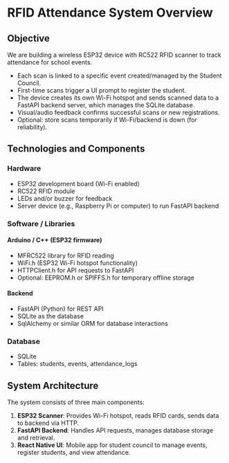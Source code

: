# RFID Attendance System Overview

## Objective

We are building a wireless ESP32 device with RC522 RFID scanner to track attendance for school events.

- Each scan is linked to a specific event created/managed by the Student Council.
- First-time scans trigger a UI prompt to register the student.
- The device creates its own Wi-Fi hotspot and sends scanned data to a FastAPI backend server, which manages the SQLite database.
- Visual/audio feedback confirms successful scans or new registrations.
- Optional: store scans temporarily if Wi-Fi/backend is down (for reliability).

## Technologies and Components

### Hardware

- ESP32 development board (Wi-Fi enabled)
- RC522 RFID module
- LEDs and/or buzzer for feedback
- Server device (e.g., Raspberry Pi or computer) to run FastAPI backend

### Software / Libraries

#### Arduino / C++ (ESP32 firmware)

- MFRC522 library for RFID reading
- WiFi.h (ESP32 Wi-Fi hotspot functionality)
- HTTPClient.h for API requests to FastAPI
- Optional: EEPROM.h or SPIFFS.h for temporary offline storage

#### Backend

- FastAPI (Python) for REST API
- SQLite as the database
- SqlAlchemy or similar ORM for database interactions

### Database

- SQLite
- Tables: students, events, attendance_logs

## System Architecture

The system consists of three main components:

1. **ESP32 Scanner**: Provides Wi-Fi hotspot, reads RFID cards, sends data to backend via HTTP.
2. **FastAPI Backend**: Handles API requests, manages database storage and retrieval.
3. **React Native UI**: Mobile app for student council to manage events, register students, and view attendance.
